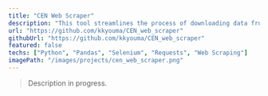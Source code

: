 ```yaml
---
title: "CEN Web Scraper"
description: "This tool streamlines the process of downloading data from the CEN (Coordinador Eléctrico Nacional) by using public access links."
url: "https://github.com/kkyouma/CEN_web_scraper"
githubUrl: "https://github.com/kkyouma/CEN_web_scraper"
featured: false
techs: ["Python", "Pandas", "Selenium", "Requests", "Web Scraping"]
imagePath: "/images/projects/cen_web_scraper.png"
---
```


> Description in progress.
